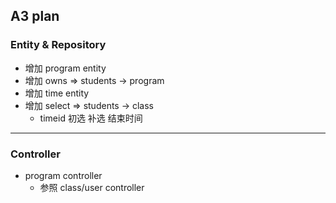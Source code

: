 ## A3 plan 

### Entity & Repository
  * 增加 program entity
  * 增加 owns => students -> program 
  * 增加 time entity
  * 增加 select => students -> class
    * timeid 初选 补选 结束时间

--- 

### Controller

  * program controller
    * 参照 class/user controller


